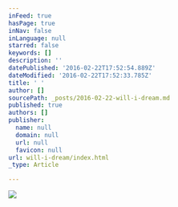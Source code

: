 ```yaml
---
inFeed: true
hasPage: true
inNav: false
inLanguage: null
starred: false
keywords: []
description: ''
datePublished: '2016-02-22T17:52:54.889Z'
dateModified: '2016-02-22T17:52:33.785Z'
title: ' '
author: []
sourcePath: _posts/2016-02-22-will-i-dream.md
published: true
authors: []
publisher:
  name: null
  domain: null
  url: null
  favicon: null
url: will-i-dream/index.html
_type: Article

---
```

![](https://s3-us-west-2.amazonaws.com/the-grid-img/p/17dfe911bcc2256c473520acc44eab91fbad2d37.png)

#